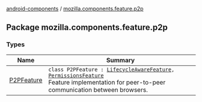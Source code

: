 [android-components](../index.md) / [mozilla.components.feature.p2p](./index.md)

## Package mozilla.components.feature.p2p

### Types

| Name | Summary |
|---|---|
| [P2PFeature](-p2-p-feature/index.md) | `class P2PFeature : `[`LifecycleAwareFeature`](../mozilla.components.support.base.feature/-lifecycle-aware-feature/index.md)`, `[`PermissionsFeature`](../mozilla.components.support.base.feature/-permissions-feature/index.md)<br>Feature implementation for peer-to-peer communication between browsers. |
